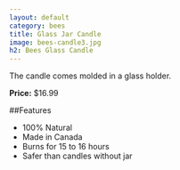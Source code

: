 ```yaml
---
layout: default
category: bees
title: Glass Jar Candle
image: bees-candle3.jpg
h2: Bees Glass Candle
---
```


The candle comes molded in a glass holder. 

**Price:** $16.99

##Features

- 100% Natural
- Made in Canada
- Burns for 15 to 16 hours
- Safer than candles without jar
